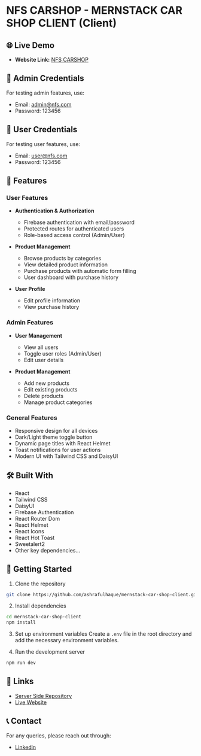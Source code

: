 # NFS CARSHOP - MERNSTACK CAR SHOP CLIENT (Client)

## 🌐 Live Demo

- **Website Link:** [NFS CARSHOP](https://mernstack-car-shop-client.vercel.app/)

## 📝 Admin Credentials

For testing admin features, use:

- Email: admin@nfs.com
- Password: 123456

## 📝 User Credentials

For testing user features, use:

- Email: user@nfs.com
- Password: 123456

## 🚀 Features

### User Features

- **Authentication & Authorization**

  - Firebase authentication with email/password
  - Protected routes for authenticated users
  - Role-based access control (Admin/User)

- **Product Management**

  - Browse products by categories
  - View detailed product information
  - Purchase products with automatic form filling
  - User dashboard with purchase history

- **User Profile**
  - Edit profile information
  - View purchase history

### Admin Features

- **User Management**

  - View all users
  - Toggle user roles (Admin/User)
  - Edit user details

- **Product Management**
  - Add new products
  - Edit existing products
  - Delete products
  - Manage product categories

### General Features

- Responsive design for all devices
- Dark/Light theme toggle button
- Dynamic page titles with React Helmet
- Toast notifications for user actions
- Modern UI with Tailwind CSS and DaisyUI

## 🛠️ Built With

- React
- Tailwind CSS
- DaisyUI
- Firebase Authentication
- React Router Dom
- React Helmet
- React Icons
- React Hot Toast
- Sweetalert2
- Other key dependencies...

## 🚀 Getting Started

1. Clone the repository

```bash
git clone https://github.com/ashrafulhaque/mernstack-car-shop-client.git
```

2. Install dependencies

```bash
cd mernstack-car-shop-client
npm install
```

3. Set up environment variables
   Create a `.env` file in the root directory and add the necessary environment variables.

4. Run the development server

```bash
npm run dev
```

## 🔗 Links

- [Server Side Repository](https://github.com/ashrafulhaque/mernstack-car-shop-server)
- [Live Website](https://mernstack-car-shop-client.vercel.app/)

## 📞 Contact

For any queries, please reach out through:

- [Linkedin](https://www.linkedin.com/in/imashrafulhaque/)
